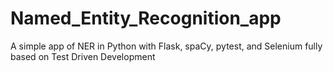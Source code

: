 # Named_Entity_Recognition_app
A simple app of NER in Python with Flask, spaCy, pytest, and Selenium 
fully based on Test Driven Development
